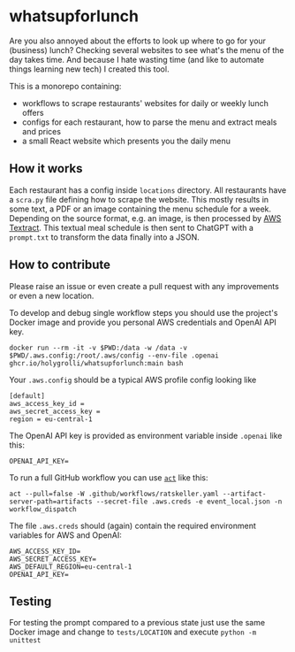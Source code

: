 # whatsupforlunch

Are you also annoyed about the efforts to look up where to go for your (business) lunch? Checking several websites to see what's the menu of the day takes time. And because I hate wasting time (and like to automate things learning new tech) I created this tool.

This is a monorepo containing:

* workflows to scrape restaurants' websites for daily or weekly lunch offers
* configs for each restaurant, how to parse the menu and extract meals and prices
* a small React website which presents you the daily menu

## How it works

Each restaurant has a config inside `locations` directory. All restaurants have a `scra.py` file defining how to scrape the website. This mostly results in some text, a PDF or an image containing the menu schedule for a week. Depending on the source format, e.g. an image, is then processed by [AWS Textract](https://aws.amazon.com/textract/). This textual meal schedule is then sent to ChatGPT with a `prompt.txt` to transform the data finally into a JSON.

## How to contribute

Please raise an issue or even create a pull request with any improvements or even a new location.

To develop and debug single workflow steps you should use the project's Docker image and provide you personal AWS credentials and OpenAI API key.

```
docker run --rm -it -v $PWD:/data -w /data -v $PWD/.aws.config:/root/.aws/config --env-file .openai ghcr.io/holygrolli/whatsupforlunch:main bash
```

Your `.aws.config` should be a typical AWS profile config looking like

```
[default]
aws_access_key_id = 
aws_secret_access_key = 
region = eu-central-1
```

The OpenAI API key is provided as environment variable inside `.openai` like this:
```
OPENAI_API_KEY=
```

To run a full GitHub workflow you can use [`act`](https://github.com/nektos/act) like this:
```
act --pull=false -W .github/workflows/ratskeller.yaml --artifact-server-path=artifacts --secret-file .aws.creds -e event_local.json -n workflow_dispatch
```
The file `.aws.creds` should (again) contain the required environment variables for AWS and OpenAI:
```
AWS_ACCESS_KEY_ID=
AWS_SECRET_ACCESS_KEY=
AWS_DEFAULT_REGION=eu-central-1
OPENAI_API_KEY=
```

## Testing

For testing the prompt compared to a previous state just use the same Docker image and change to `tests/LOCATION` and execute `python -m unittest`